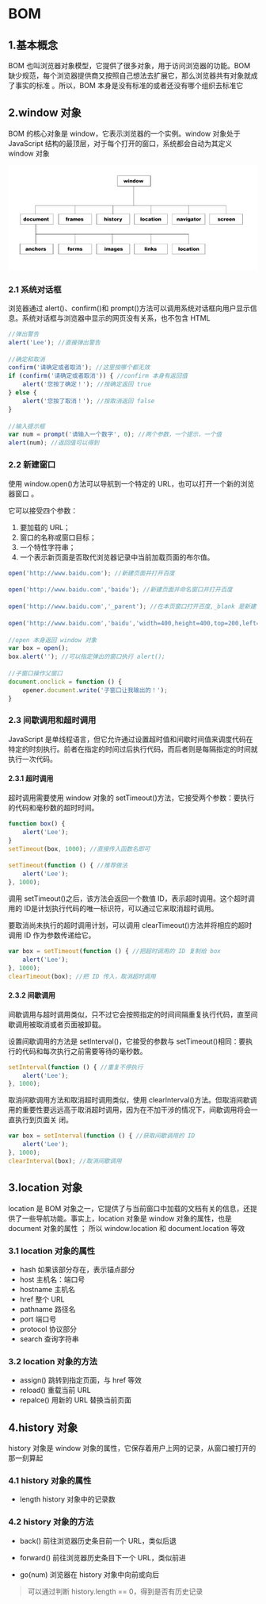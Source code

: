# BOM

## 1.基本概念

BOM 也叫浏览器对象模型，它提供了很多对象，用于访问浏览器的功能。BOM 缺少规范，每个浏览器提供商又按照自己想法去扩展它，那么浏览器共有对象就成了事实的标准 。所以，BOM 本身是没有标准的或者还没有哪个组织去标准它

## 2.window 对象

BOM 的核心对象是 window，它表示浏览器的一个实例。window 对象处于 JavaScript 结构的最顶层，对于每个打开的窗口，系统都会自动为其定义 window 对象

![](./img/09.png)

### 2.1 系统对话框

浏览器通过 alert()、confirm()和 prompt()方法可以调用系统对话框向用户显示信息。系统对话框与浏览器中显示的网页没有关系，也不包含 HTML

```js
//弹出警告
alert('Lee'); //直接弹出警告

//确定和取消
confirm('请确定或者取消'); //这里按哪个都无效
if (confirm('请确定或者取消')) { //confirm 本身有返回值
    alert('您按了确定！'); //按确定返回 true
} else {
    alert('您按了取消！'); //按取消返回 false
}

//输入提示框
var num = prompt('请输入一个数字', 0); //两个参数，一个提示，一个值
alert(num); //返回值可以得到
```

### 2.2 新建窗口

使用 window.open()方法可以导航到一个特定的 URL，也可以打开一个新的浏览器窗口 。

它可以接受四个参数：

1. 要加载的 URL；
2. 窗口的名称或窗口目标；
3. 一个特性字符串；
4. 一个表示新页面是否取代浏览器记录中当前加载页面的布尔值。

```js
open('http://www.baidu.com'); //新建页面并打开百度

open('http://www.baidu.com','baidu'); //新建页面并命名窗口并打开百度

open('http://www.baidu.com','_parent'); //在本页窗口打开百度,_blank 是新建

open('http://www.baidu.com','baidu','width=400,height=400,top=200,left=200,toolbar=yes'); //打开一个做了各种设置的窗口

//open 本身返回 window 对象
var box = open();
box.alert(''); //可以指定弹出的窗口执行 alert();

//子窗口操作父窗口
document.onclick = function () {
    opener.document.write('子窗口让我输出的！');
}
```

### 2.3 间歇调用和超时调用

JavaScript 是单线程语言，但它允许通过设置超时值和间歇时间值来调度代码在特定的时刻执行。前者在指定的时间过后执行代码，而后者则是每隔指定的时间就执行一次代码。

#### 2.3.1 超时调用

超时调用需要使用 window 对象的 setTimeout()方法，它接受两个参数：要执行的代码和毫秒数的超时时间。

```js
function box() {
    alert('Lee');
}
setTimeout(box, 1000); //直接传入函数名即可

setTimeout(function () { //推荐做法
    alert('Lee');
}, 1000);
```

调用 setTimeout()之后，该方法会返回一个数值 ID，表示超时调用。这个超时调用的 ID是计划执行代码的唯一标识符，可以通过它来取消超时调用。

要取消尚未执行的超时调用计划，可以调用 clearTimeout()方法并将相应的超时调用 ID 作为参数传递给它。

```js
var box = setTimeout(function () { //把超时调用的 ID 复制给 box
    alert('Lee');
}, 1000);
clearTimeout(box); //把 ID 传入，取消超时调用
```

#### 2.3.2 间歇调用

间歇调用与超时调用类似，只不过它会按照指定的时间间隔重复执行代码，直至间歇调用被取消或者页面被卸载。

设置间歇调用的方法是 setInterval()，它接受的参数与 setTimeout()相同：要执行的代码和每次执行之前需要等待的毫秒数。

```js
setInterval(function () { //重复不停执行
    alert('Lee');
}, 1000);
```

取消间歇调用方法和取消超时调用类似，使用 clearInterval()方法。但取消间歇调用的重要性要远远高于取消超时调用，因为在不加干涉的情况下，间歇调用将会一直执行到页面关
闭。

```js
var box = setInterval(function () { //获取间歇调用的 ID
    alert('Lee');
}, 1000);
clearInterval(box); //取消间歇调用
```

## 3.location 对象

location 是 BOM 对象之一，它提供了与当前窗口中加载的文档有关的信息，还提供了一些导航功能。事实上，location 对象是 window 对象的属性，也是 document 对象的属性 ；
所以 window.location 和 document.location 等效

### 3.1 location 对象的属性

- hash 如果该部分存在，表示锚点部分
- host 主机名：端口号
- hostname 主机名
- href 整个 URL
- pathname 路径名
- port 端口号
- protocol 协议部分
- search 查询字符串

### 3.2 location 对象的方法

- assign() 跳转到指定页面，与 href 等效
- reload() 重载当前 URL
- repalce() 用新的 URL 替换当前页面

## 4.history 对象

history 对象是 window 对象的属性，它保存着用户上网的记录，从窗口被打开的那一刻算起

### 4.1 history 对象的属性

- length history 对象中的记录数

### 4.2 history 对象的方法

- back() 前往浏览器历史条目前一个 URL，类似后退

- forward() 前往浏览器历史条目下一个 URL，类似前进

- go(num) 浏览器在 history 对象中向前或向后

>可以通过判断 history.length == 0，得到是否有历史记录